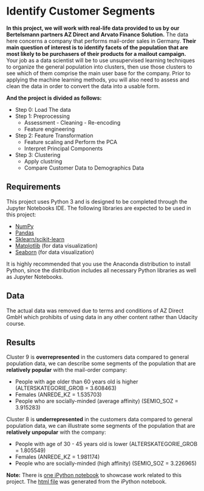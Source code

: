 # Identify Customer Segments
**In this project, we will work with real-life data provided to us by our Bertelsmann partners AZ Direct and Arvato Finance Solution.** The data here concerns a company that performs mail-order sales in Germany. **Their main question of interest is to identify facets of the population that are most likely to be purchasers of their products for a mailout campaign.** Your job as a data scientist will be to use unsupervised learning techniques to organize the general population into clusters, then use those clusters to see which of them comprise the main user base for the company. Prior to applying the machine learning methods, you will also need to assess and clean the data in order to convert the data into a usable form.

**And the project is divided as follows:**
- Step 0: Load The data
- Step 1: Preprocessing
  -  Assessment - Cleaning - Re-encoding
  -  Feature engineering
- Step 2: Feature Transformation
  - Feature scaling and Perform the PCA
  - Interpret Principal Components
- Step 3: Clustering
  - Apply clustring
  - Compare Customer Data to Demographics Data

## Requirements
This project uses Python 3 and is designed to be completed through the Jupyter Notebooks IDE.
The following libraries are expected to be used in this project:
- [NumPy](http://www.numpy.org/)
- [Pandas](http://pandas.pydata.org)
- [Sklearn/scikit-learn](http://scikit-learn.org/stable/)
- [Matplotlib](http://matplotlib.org/) (for data visualization)
- [Seaborn](https://seaborn.pydata.org/) (for data visualization)

 It is highly recommended that you use the Anaconda distribution to install Python, since the distribution includes all necessary Python libraries as well as Jupyter Notebooks.

## Data
The actual data was removed due to terms and conditions of AZ Direct GmbH which prohibits of using data in any other content rather than Udacity course.

## Results
Cluster 9 is **overrepresented** in the customers data compared to general population data, we can describe some segments of the population that are **relatively popular** with the mail-order company:

- People with age older than 60 years old is higher (ALTERSKATEGORIE_GROB = 3.608463)
- Females (ANREDE_KZ = 1.535703)
- People who are socially-minded (average affinity) (SEMIO_SOZ = 3.915283)
  
Cluster 8 is **underrepresented** in the customers data compared to general population data, we can illustrate some segments of the population that are **relatively unpopular** with the company:

- People with age of 30 - 45 years old is lower (ALTERSKATEGORIE_GROB = 1.805549)
- Females (ANREDE_KZ = 1.981174)
- People who are socially-minded (high affinity) (SEMIO_SOZ = 3.226965)



**Note:** There is [one iPython notebook](https://github.com/Faisal-AlDhuwayhi/Identify-Customer-Segments/blob/master/Identify_Customer_Segments.ipynb) to showcase work related to this project. The [html file](https://github.com/Faisal-AlDhuwayhi/Identify-Customer-Segments/blob/master/Identify_Customer_Segments.html) was generated from the iPython notebook.

